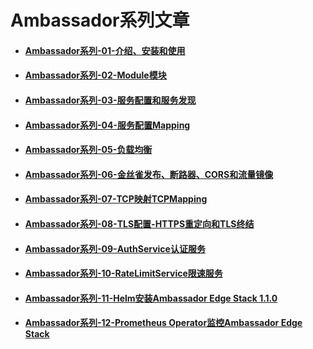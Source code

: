 # Ambassador系列文章

- #### [Ambassador系列-01-介绍、安装和使用](01-installation-introduction.md)

- #### [Ambassador系列-02-Module模块](02-module.md)

- #### [Ambassador系列-03-服务配置和服务发现](03-service-configuration-discovery.md)

- #### [Ambassador系列-04-服务配置Mapping](04-service-mapping.md)

- #### [Ambassador系列-05-负载均衡](05-load-balance.md) 

- #### [Ambassador系列-06-金丝雀发布、断路器、CORS和流量镜像](06-other-feature.md)

- #### [Ambassador系列-07-TCP映射TCPMapping](07-tcpmapping.md)

- #### [Ambassador系列-08-TLS配置-HTTPS重定向和TLS终结](08-tlscontext.md)

- #### [Ambassador系列-09-AuthService认证服务](09-authservice.md)

- #### [Ambassador系列-10-RateLimitService限速服务](10-ratelimitservice.md)

- #### [Ambassador系列-11-Helm安装Ambassador Edge Stack 1.1.0](11-ambassador-edge-stack-helm-installation.md)

- #### [Ambassador系列-12-Prometheus Operator监控Ambassador Edge Stack](12-prometheus-operator-ambassador.md)